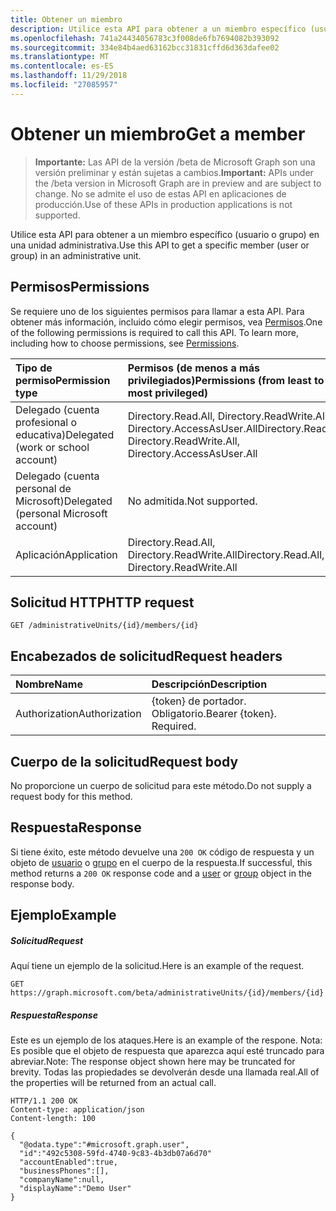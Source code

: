 ```yaml
---
title: Obtener un miembro
description: Utilice esta API para obtener a un miembro específico (usuario o grupo) en una unidad administrativa.
ms.openlocfilehash: 741a24434056783c3f008de6fb7694082b393092
ms.sourcegitcommit: 334e84b4aed63162bcc31831cffd6d363dafee02
ms.translationtype: MT
ms.contentlocale: es-ES
ms.lasthandoff: 11/29/2018
ms.locfileid: "27085957"
---
```

# <a name="get-a-member"></a><span data-ttu-id="6a012-103">Obtener un miembro</span><span class="sxs-lookup"><span data-stu-id="6a012-103">Get a member</span></span>

> <span data-ttu-id="6a012-104">**Importante:** Las API de la versión /beta de Microsoft Graph son una versión preliminar y están sujetas a cambios.</span><span class="sxs-lookup"><span data-stu-id="6a012-104">**Important:** APIs under the /beta version in Microsoft Graph are in preview and are subject to change.</span></span> <span data-ttu-id="6a012-105">No se admite el uso de estas API en aplicaciones de producción.</span><span class="sxs-lookup"><span data-stu-id="6a012-105">Use of these APIs in production applications is not supported.</span></span>

<span data-ttu-id="6a012-106">Utilice esta API para obtener a un miembro específico (usuario o grupo) en una unidad administrativa.</span><span class="sxs-lookup"><span data-stu-id="6a012-106">Use this API to get a specific member (user or group) in an administrative unit.</span></span>

## <a name="permissions"></a><span data-ttu-id="6a012-107">Permisos</span><span class="sxs-lookup"><span data-stu-id="6a012-107">Permissions</span></span>
<span data-ttu-id="6a012-p102">Se requiere uno de los siguientes permisos para llamar a esta API. Para obtener más información, incluido cómo elegir permisos, vea [Permisos](/graph/permissions-reference).</span><span class="sxs-lookup"><span data-stu-id="6a012-p102">One of the following permissions is required to call this API. To learn more, including how to choose permissions, see [Permissions](/graph/permissions-reference).</span></span>


|<span data-ttu-id="6a012-110">Tipo de permiso</span><span class="sxs-lookup"><span data-stu-id="6a012-110">Permission type</span></span>      | <span data-ttu-id="6a012-111">Permisos (de menos a más privilegiados)</span><span class="sxs-lookup"><span data-stu-id="6a012-111">Permissions (from least to most privileged)</span></span>              |
|:--------------------|:---------------------------------------------------------|
|<span data-ttu-id="6a012-112">Delegado (cuenta profesional o educativa)</span><span class="sxs-lookup"><span data-stu-id="6a012-112">Delegated (work or school account)</span></span> | <span data-ttu-id="6a012-113">Directory.Read.All, Directory.ReadWrite.All, Directory.AccessAsUser.All</span><span class="sxs-lookup"><span data-stu-id="6a012-113">Directory.Read.All, Directory.ReadWrite.All, Directory.AccessAsUser.All</span></span>    |
|<span data-ttu-id="6a012-114">Delegado (cuenta personal de Microsoft)</span><span class="sxs-lookup"><span data-stu-id="6a012-114">Delegated (personal Microsoft account)</span></span> | <span data-ttu-id="6a012-115">No admitida.</span><span class="sxs-lookup"><span data-stu-id="6a012-115">Not supported.</span></span>    |
|<span data-ttu-id="6a012-116">Aplicación</span><span class="sxs-lookup"><span data-stu-id="6a012-116">Application</span></span> | <span data-ttu-id="6a012-117">Directory.Read.All, Directory.ReadWrite.All</span><span class="sxs-lookup"><span data-stu-id="6a012-117">Directory.Read.All, Directory.ReadWrite.All</span></span> |

## <a name="http-request"></a><span data-ttu-id="6a012-118">Solicitud HTTP</span><span class="sxs-lookup"><span data-stu-id="6a012-118">HTTP request</span></span>

```http
GET /administrativeUnits/{id}/members/{id}
```
## <a name="request-headers"></a><span data-ttu-id="6a012-119">Encabezados de solicitud</span><span class="sxs-lookup"><span data-stu-id="6a012-119">Request headers</span></span>
| <span data-ttu-id="6a012-120">Nombre</span><span class="sxs-lookup"><span data-stu-id="6a012-120">Name</span></span>      |<span data-ttu-id="6a012-121">Descripción</span><span class="sxs-lookup"><span data-stu-id="6a012-121">Description</span></span>|
|:----------|:----------|
| <span data-ttu-id="6a012-122">Authorization</span><span class="sxs-lookup"><span data-stu-id="6a012-122">Authorization</span></span>  | <span data-ttu-id="6a012-p103">{token} de portador. Obligatorio.</span><span class="sxs-lookup"><span data-stu-id="6a012-p103">Bearer {token}. Required.</span></span> |

## <a name="request-body"></a><span data-ttu-id="6a012-125">Cuerpo de la solicitud</span><span class="sxs-lookup"><span data-stu-id="6a012-125">Request body</span></span>
<span data-ttu-id="6a012-126">No proporcione un cuerpo de solicitud para este método.</span><span class="sxs-lookup"><span data-stu-id="6a012-126">Do not supply a request body for this method.</span></span>

## <a name="response"></a><span data-ttu-id="6a012-127">Respuesta</span><span class="sxs-lookup"><span data-stu-id="6a012-127">Response</span></span>

<span data-ttu-id="6a012-128">Si tiene éxito, este método devuelve una `200 OK` código de respuesta y un objeto de [usuario](../resources/user.md) o [grupo](../resources/group.md) en el cuerpo de la respuesta.</span><span class="sxs-lookup"><span data-stu-id="6a012-128">If successful, this method returns a `200 OK` response code and a [user](../resources/user.md) or [group](../resources/group.md) object in the response body.</span></span>

## <a name="example"></a><span data-ttu-id="6a012-129">Ejemplo</span><span class="sxs-lookup"><span data-stu-id="6a012-129">Example</span></span>
##### <a name="request"></a><span data-ttu-id="6a012-130">Solicitud</span><span class="sxs-lookup"><span data-stu-id="6a012-130">Request</span></span>
<span data-ttu-id="6a012-131">Aquí tiene un ejemplo de la solicitud.</span><span class="sxs-lookup"><span data-stu-id="6a012-131">Here is an example of the request.</span></span>

```http
GET https://graph.microsoft.com/beta/administrativeUnits/{id}/members/{id}
```

##### <a name="response"></a><span data-ttu-id="6a012-132">Respuesta</span><span class="sxs-lookup"><span data-stu-id="6a012-132">Response</span></span>
<span data-ttu-id="6a012-133">Este es un ejemplo de los ataques.</span><span class="sxs-lookup"><span data-stu-id="6a012-133">Here is an example of the respone.</span></span> <span data-ttu-id="6a012-134">Nota: Es posible que el objeto de respuesta que aparezca aquí esté truncado para abreviar.</span><span class="sxs-lookup"><span data-stu-id="6a012-134">Note: The response object shown here may be truncated for brevity.</span></span> <span data-ttu-id="6a012-135">Todas las propiedades se devolverán desde una llamada real.</span><span class="sxs-lookup"><span data-stu-id="6a012-135">All of the properties will be returned from an actual call.</span></span>

```http
HTTP/1.1 200 OK
Content-type: application/json
Content-length: 100

{
  "@odata.type":"#microsoft.graph.user",
  "id":"492c5308-59fd-4740-9c83-4b3db07a6d70"
  "accountEnabled":true,
  "businessPhones":[],
  "companyName":null,
  "displayName":"Demo User"
}
```